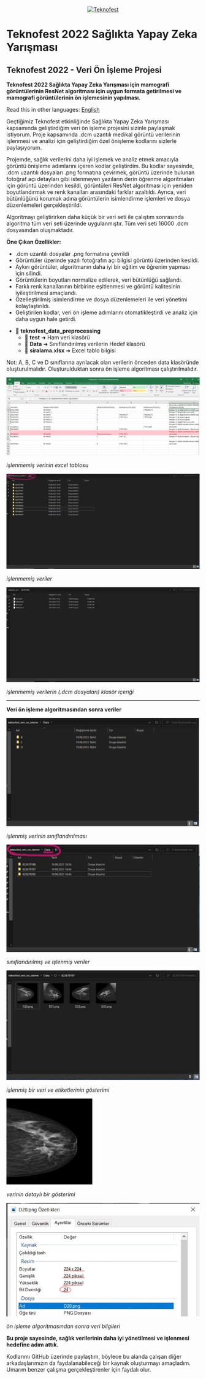 <p align="center">
  <a href="https://www.teknofest.org/en/competitions/competition/34">
    <img src="https://cdn.teknofest.org/media/uploads/2023/02/22/saglkta-yz.png" alt="Teknofest" width="270">
  </a>
</p>

# Teknofest 2022 Sağlıkta Yapay Zeka Yarışması

## Teknofest 2022 - Veri Ön İşleme Projesi

**Teknofest 2022 Sağlıkta Yapay Zeka Yarışması için mamografi görüntülerinin ResNet algoritması için uygun formata getirilmesi ve mamografi görüntülerinin ön işlemesinin yapılması.**

Read this in other languages: [English](https://github.com/erdemormann/teknofest-2022-ai-in-health-competition/blob/main/README.md)

Geçtiğimiz Teknofest etkinliğinde Sağlıkta Yapay Zeka Yarışması kapsamında geliştirdiğim veri ön işleme projesini sizinle paylaşmak istiyorum. Proje kapsamında .dcm uzantılı medikal görüntü verilerinin işlenmesi ve analizi için geliştirdiğim özel önişleme kodlarını sizlerle paylaşıyorum.

Projemde, sağlık verilerini daha iyi işlemek ve analiz etmek amacıyla görüntü önişleme adımlarını içeren kodlar geliştirdim. 
Bu kodlar sayesinde, .dcm uzantılı dosyaları .png formatına çevirmek, görüntü üzerinde bulunan fotoğraf açı detayları gibi istenmeyen yazıların derin öğrenme algoritmaları için görüntü üzerinden kesildi, görüntüleri ResNet algoritması için yeniden boyutlandırmak ve renk kanalları arasındaki farklar azaltıldı. Ayrıca, veri bütünlüğünü korumak adına görüntülerin isimlendirme işlemleri ve dosya düzenlemeleri gerçekleştirildi.

Algoritmayı geliştirirken daha küçük bir veri seti ile çalıştım sonrasında algoritma tüm veri seti üzerinde uygulanmıştır. 
Tüm veri seti 16000 .dcm dosyasından oluşmaktadır.

**Öne Çıkan Özellikler:**

+ .dcm uzantılı dosyalar .png formatına çevrildi
+ Görüntüler üzerinde yazılı fotoğrafın açı bilgisi görüntü üzerinden kesildi.
+ Aykırı görüntüler, algoritmanın daha iyi bir eğitim ve öğrenim yapması için silindi.
+ Görüntülerin boyutları normalize edilerek, veri bütünlüğü sağlandı.
+ Farklı renk kanallarının birbirine eşitlenmesi ve görüntü kalitesinin iyileştirilmesi amaçlandı.
+ Özelleştirilmiş isimlendirme ve dosya düzenlemeleri ile veri yönetimi kolaylaştırıldı.
+ Geliştirilen kodlar, veri ön işleme adımlarını otomatikleştirdi ve analiz için daha uygun hale getirdi.


- 📁 **teknofest_data_preprocessing**
  - 📁 **test** ➜ Ham veri klasörü
  - 📁 **Data** ➜ Sınıflandırılmış verilerin Hedef klasörü
  - 📄 **siralama.xlsx** ➜ Excel tablo bilgisi

Not: A, B, C ve D sınıflarına ayrılacak olan verilerin önceden data klasöründe oluşturulmalıdır.
Oluşturulduktan sonra ön işleme algoritması çalıştırılmalıdır.

![işlenmemiş verinin excel tablosu](https://github.com/erdemormann/teknofest-2022-ai-in-health-competition/blob/master/teknofest_data_preprocessing/images/img1.png)

*işlenmemiş verinin excel tablosu*



![işlenmemiş veriler](https://github.com/erdemormann/teknofest-2022-ai-in-health-competition/blob/master/teknofest_data_preprocessing/images/img2.png)

*işlenmemiş veriler*



![işlenmemiş verilerin (.dcm dosyaları) klasör içeriği](https://github.com/erdemormann/teknofest-2022-ai-in-health-competition/blob/master/teknofest_data_preprocessing/images/img3.png)

*işlenmemiş verilerin (.dcm dosyaları) klasör içeriği*

---

**Veri ön işleme algoritmasından sonra veriler**



![işlenmiş verinin sınıflandırılması](https://github.com/erdemormann/teknofest-2022-ai-in-health-competition/blob/master/teknofest_data_preprocessing/images/img4.png)

*işlenmiş verinin sınıflandırılması*



![sınıflandırılmış ve işlenmiş veriler](https://github.com/erdemormann/teknofest-2022-ai-in-health-competition/blob/master/teknofest_data_preprocessing/images/img5.png)

*sınıflandırılmış ve işlenmiş veriler*



![işlenmiş bir veri ve etiketlerinin gösterimi](https://github.com/erdemormann/teknofest-2022-ai-in-health-competition/blob/master/teknofest_data_preprocessing/images/img6.png)

*işlenmiş bir veri ve etiketlerinin gösterimi*



![verinin detaylı bir gösterimi](https://github.com/erdemormann/teknofest-2022-ai-in-health-competition/blob/master/teknofest_data_preprocessing/images/img7.png)

*verinin detaylı bir gösterimi*



![ön işleme algoritmasından sonra veri bilgileri](https://github.com/erdemormann/teknofest-2022-ai-in-health-competition/blob/master/teknofest_data_preprocessing/images/img8.png)

*ön işleme algoritmasından sonra veri bilgileri*



**Bu proje sayesinde, sağlık verilerinin daha iyi yönetilmesi ve işlenmesi hedefine adım attık.** 

Kodlarımı GitHub üzerinde paylaştım, böylece bu alanda çalışan diğer arkadaşlarımızın da faydalanabileceği bir kaynak oluşturmayı amaçladım. Umarım benzer çalışma gerçekleştirenler için faydalı olur.
